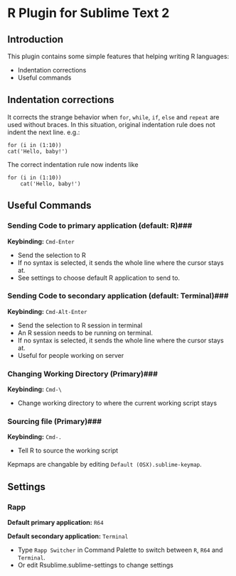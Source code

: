 R Plugin for Sublime Text 2
====================

Introduction
------------
This plugin contains some simple features that helping writing R languages:
* Indentation corrections
* Useful commands

Indentation corrections
-----------------------
It corrects the strange behavior when `for`, `while`, `if`, `else` and `repeat` are used without braces. In this situation, original indentation rule does not indent the next line. e.g.:

    for (i in (1:10))
    cat('Hello, baby!')

The correct indentation rule now indents like

    for (i in (1:10))
        cat('Hello, baby!')

Useful Commands
---------------
### Sending Code to primary application (default: R)###
**Keybinding:** `Cmd-Enter`

* Send the selection to R
* If no syntax is selected, it sends the whole line where the cursor stays at.
* See settings to choose default R application to send to.

### Sending Code to secondary application (default: Terminal)###
**Keybinding:** `Cmd-Alt-Enter`

* Send the selection to R session in terminal
* An R session needs to be running on terminal.
* If no syntax is selected, it sends the whole line where the cursor stays at.
* Useful for people working on server

### Changing Working Directory (Primary)###
**Keybinding:** `Cmd-\`

* Change working directory to where the current working script stays

### Sourcing file (Primary)###
**Keybinding:** `Cmd-.`

* Tell R to source the working script

Kepmaps are changable by editing `Default (OSX).sublime-keymap`.

Settings
---------
### Rapp ###
**Default primary application:** `R64`

**Default secondary application:** `Terminal`

* Type ``Rapp Switcher`` in Command Palette to switch between `R`, `R64` and `Terminal`.<br>
* Or edit Rsublime.sublime-settings to change settings